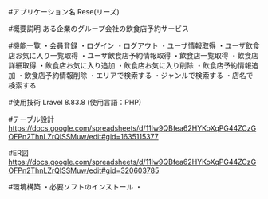 #アプリケーション名
Rese(リーズ)

#概要説明
ある企業のグループ会社の飲食店予約サービス

#機能一覧
・会員登録
・ログイン
・ログアウト
・ユーザ情報取得
・ユーザ飲食店お気に入り一覧取得
・ユーザ飲食店予約情報取得
・飲食店一覧取得
・飲食店詳細取得
・飲食店お気に入り追加
・飲食店お気に入り削除
・飲食店予約情報追加
・飲食店予約情報削除
・エリアで検索する
・ジャンルで検索する
・店名で検索する

#使用技術
Lravel 8.83.8 (使用言語：PHP)

#テーブル設計
https://docs.google.com/spreadsheets/d/11lw9QBfea62HYKoXqPG44ZCzGOFPn2ThnLZrQlSSMuw/edit#gid=1635115377

#ER図
https://docs.google.com/spreadsheets/d/11lw9QBfea62HYKoXqPG44ZCzGOFPn2ThnLZrQlSSMuw/edit#gid=320603785

#環境構築
・必要ソフトのインストール
・